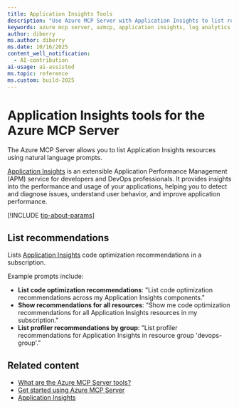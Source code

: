 ```yaml
---
title: Application Insights Tools 
description: "Use Azure MCP Server with Application Insights to list resources and code optimization recommendations using natural language prompts."
keywords: azure mcp server, azmcp, application insights, log analytics
author: diberry
ms.author: diberry
ms.date: 10/16/2025
content_well_notification: 
  - AI-contribution
ai-usage: ai-assisted
ms.topic: reference
ms.custom: build-2025
--- 
```

# Application Insights tools for the Azure MCP Server

The Azure MCP Server allows you to list Application Insights resources using natural language prompts.

[Application Insights](/azure/azure-monitor/app/app-insights-overview) is an extensible Application Performance Management (APM) service for developers and DevOps professionals. It provides insights into the performance and usage of your applications, helping you to detect and diagnose issues, understand user behavior, and improve application performance.

[!INCLUDE [tip-about-params](../includes/tools/parameter-consideration.md)]

## List recommendations

Lists [Application Insights](/azure/azure-monitor/app/app-insights-overview) code optimization recommendations in a subscription. 

Example prompts include:

- **List code optimization recommendations**: "List code optimization recommendations across my Application Insights components."
- **Show recommendations for all resources**: "Show me code optimization recommendations for all Application Insights resources in my subscription."
- **List profiler recommendations by group**: "List profiler recommendations for Application Insights in resource group 'devops-group'."


## Related content

- [What are the Azure MCP Server tools?](index.md)
- [Get started using Azure MCP Server](../get-started.md)
- [Application Insights](/azure/azure-monitor/app/app-insights-overview)
